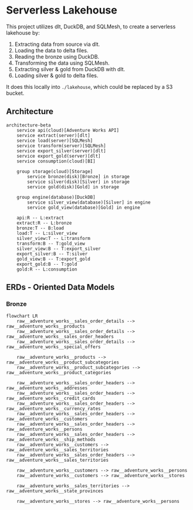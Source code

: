 # Serverless Lakehouse

This project utilizes dlt, DuckDB, and SQLMesh, to create a serverless lakehouse by:
1. Extracting data from source via dlt.
2. Loading the data to delta files.
3. Reading the bronze using DuckDB.
4. Transforming the data using SQLMesh.
5. Extracting silver & gold from DuckDB with dlt.
6. Loading silver & gold to delta files.

It does this locally into `./lakehouse`, which could be replaced by a S3 bucket.

## Architecture
```mermaid
architecture-beta
    service api(cloud)[Adventure Works API]
    service extract(server)[dlt]
    service load(server)[SQLMesh]
    service transform(server)[SQLMesh]
    service export_silver(server)[dlt]
    service export_gold(server)[dlt]
    service consumption(cloud)[BI]

    group storage(cloud)[Storage]
        service bronze(disk)[Bronze] in storage
        service silver(disk)[Silver] in storage
        service gold(disk)[Gold] in storage

    group engine(database)[DuckDB]
        service silver_view(database)[Silver] in engine
        service gold_view(database)[Gold] in engine

    api:R -- L:extract
    extract:R -- L:bronze
    bronze:T -- B:load
    load:T -- L:silver_view
    silver_view:T -- L:transform
    transform:B -- T:gold_view
    silver_view:B -- T:export_silver
    export_silver:B -- T:silver
    gold_view:B -- T:export_gold
    export_gold:B -- T:gold
    gold:R -- L:consumption
```

## ERDs - Oriented Data Models
### Bronze
```mermaid
flowchart LR
    raw__adventure_works__sales_order_details --> raw__adventure_works__products
    raw__adventure_works__sales_order_details --> raw__adventure_works__sales_order_headers
    raw__adventure_works__sales_order_details --> raw__adventure_works__special_offers
    
    raw__adventure_works__products --> raw__adventure_works__product_subcategories
    raw__adventure_works__product_subcategories --> raw__adventure_works__product_categories

    raw__adventure_works__sales_order_headers --> raw__adventure_works__addresses
    raw__adventure_works__sales_order_headers --> raw__adventure_works__credit_cards
    raw__adventure_works__sales_order_headers --> raw__adventure_works__currency_rates
    raw__adventure_works__sales_order_headers --> raw__adventure_works__customers
    raw__adventure_works__sales_order_headers --> raw__adventure_works__persons
    raw__adventure_works__sales_order_headers --> raw__adventure_works__ship_methods
    raw__adventure_works__customers --> raw__adventure_works__sales_territories
    raw__adventure_works__sales_order_headers --> raw__adventure_works__sales_territories
    
    raw__adventure_works__customers --> raw__adventure_works__persons
    raw__adventure_works__customers --> raw__adventure_works__stores
    
    raw__adventure_works__sales_territories --> raw__adventure_works__state_provinces
    
    raw__adventure_works__stores --> raw__adventure_works__persons
```